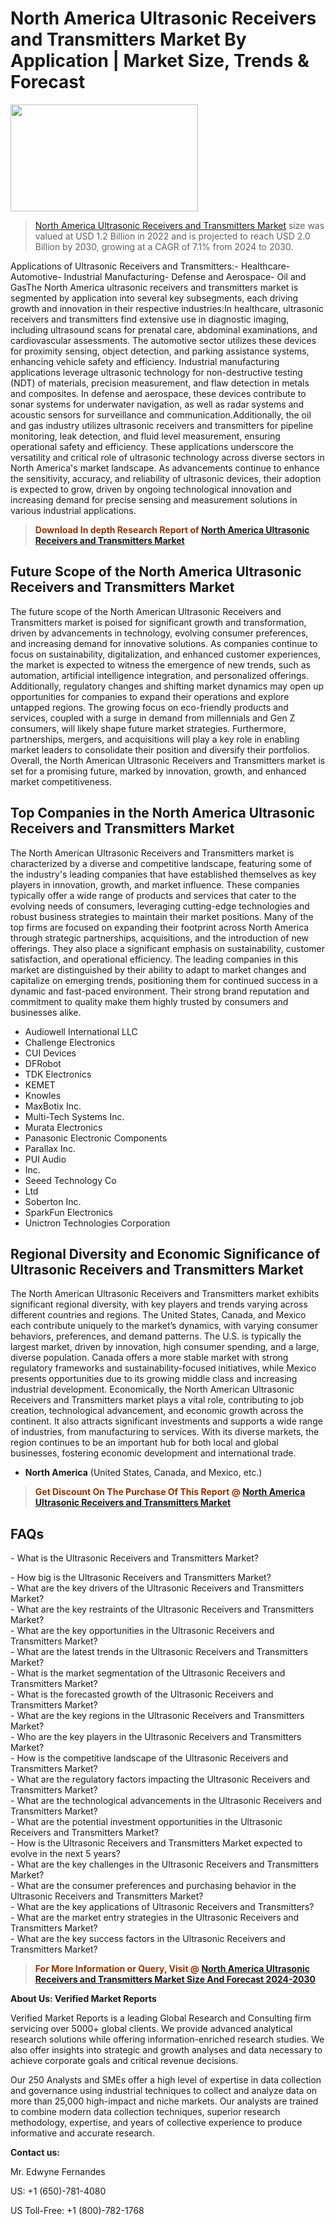 <p><h1>North America Ultrasonic Receivers and Transmitters Market By Application | Market Size, Trends & Forecast</h1><p><img class="aligncenter size-medium wp-image-105565" src="https://ffe5etoiles.com/wp-content/uploads/2025/01/MST7-300x171.png" alt="" width="300" height="171" /></p><blockquote><p><a href="https://www.verifiedmarketreports.com/download-sample/?rid=243672&utm_source=Github-NA&utm_medium=357" target="_blank">North America Ultrasonic Receivers and Transmitters Market</a> size was valued at USD 1.2 Billion in 2022 and is projected to reach USD 2.0 Billion by 2030, growing at a CAGR of 7.1% from 2024 to 2030.</p></blockquote>Applications of Ultrasonic Receivers and Transmitters:- Healthcare- Automotive- Industrial Manufacturing- Defense and Aerospace- Oil and GasThe North America ultrasonic receivers and transmitters market is segmented by application into several key subsegments, each driving growth and innovation in their respective industries:In healthcare, ultrasonic receivers and transmitters find extensive use in diagnostic imaging, including ultrasound scans for prenatal care, abdominal examinations, and cardiovascular assessments. The automotive sector utilizes these devices for proximity sensing, object detection, and parking assistance systems, enhancing vehicle safety and efficiency. Industrial manufacturing applications leverage ultrasonic technology for non-destructive testing (NDT) of materials, precision measurement, and flaw detection in metals and composites. In defense and aerospace, these devices contribute to sonar systems for underwater navigation, as well as radar systems and acoustic sensors for surveillance and communication.Additionally, the oil and gas industry utilizes ultrasonic receivers and transmitters for pipeline monitoring, leak detection, and fluid level measurement, ensuring operational safety and efficiency. These applications underscore the versatility and critical role of ultrasonic technology across diverse sectors in North America's market landscape. As advancements continue to enhance the sensitivity, accuracy, and reliability of ultrasonic devices, their adoption is expected to grow, driven by ongoing technological innovation and increasing demand for precise sensing and measurement solutions in various industrial applications.</p><blockquote><p><span style="color: #993300;"><strong>Download In depth Research Report of <a href="https://www.verifiedmarketreports.com/download-sample/?rid=243672&utm_source=Github-NA&utm_medium=357">North America Ultrasonic Receivers and Transmitters Market</a></strong></span></p></blockquote><h2>Future Scope of the North America Ultrasonic Receivers and Transmitters Market</h2><p>The future scope of the North American Ultrasonic Receivers and Transmitters market is poised for significant growth and transformation, driven by advancements in technology, evolving consumer preferences, and increasing demand for innovative solutions. As companies continue to focus on sustainability, digitalization, and enhanced customer experiences, the market is expected to witness the emergence of new trends, such as automation, artificial intelligence integration, and personalized offerings. Additionally, regulatory changes and shifting market dynamics may open up opportunities for companies to expand their operations and explore untapped regions. The growing focus on eco-friendly products and services, coupled with a surge in demand from millennials and Gen Z consumers, will likely shape future market strategies. Furthermore, partnerships, mergers, and acquisitions will play a key role in enabling market leaders to consolidate their position and diversify their portfolios. Overall, the North American Ultrasonic Receivers and Transmitters market is set for a promising future, marked by innovation, growth, and enhanced market competitiveness.</p><h2>Top Companies in the North America Ultrasonic Receivers and Transmitters Market</h2><p>The North American Ultrasonic Receivers and Transmitters market is characterized by a diverse and competitive landscape, featuring some of the industry's leading companies that have established themselves as key players in innovation, growth, and market influence. These companies typically offer a wide range of products and services that cater to the evolving needs of consumers, leveraging cutting-edge technologies and robust business strategies to maintain their market positions. Many of the top firms are focused on expanding their footprint across North America through strategic partnerships, acquisitions, and the introduction of new offerings. They also place a significant emphasis on sustainability, customer satisfaction, and operational efficiency. The leading companies in this market are distinguished by their ability to adapt to market changes and capitalize on emerging trends, positioning them for continued success in a dynamic and fast-paced environment. Their strong brand reputation and commitment to quality make them highly trusted by consumers and businesses alike.</p><p><ul><li>Audiowell International LLC </li><li> Challenge Electronics </li><li> CUI Devices </li><li> DFRobot </li><li> TDK Electronics </li><li> KEMET </li><li> Knowles </li><li> MaxBotix Inc. </li><li> Multi-Tech Systems Inc. </li><li> Murata Electronics </li><li> Panasonic Electronic Components </li><li> Parallax Inc. </li><li> PUI Audio </li><li> Inc. </li><li> Seeed Technology Co </li><li> Ltd </li><li> Soberton Inc. </li><li> SparkFun Electronics </li><li> Unictron Technologies Corporation</li></ul></p><h2>Regional Diversity and Economic Significance of Ultrasonic Receivers and Transmitters Market</h2><p>The North American Ultrasonic Receivers and Transmitters market exhibits significant regional diversity, with key players and trends varying across different countries and regions. The United States, Canada, and Mexico each contribute uniquely to the market’s dynamics, with varying consumer behaviors, preferences, and demand patterns. The U.S. is typically the largest market, driven by innovation, high consumer spending, and a large, diverse population. Canada offers a more stable market with strong regulatory frameworks and sustainability-focused initiatives, while Mexico presents opportunities due to its growing middle class and increasing industrial development. Economically, the North American Ultrasonic Receivers and Transmitters market plays a vital role, contributing to job creation, technological advancement, and economic growth across the continent. It also attracts significant investments and supports a wide range of industries, from manufacturing to services. With its diverse markets, the region continues to be an important hub for both local and global businesses, fostering economic development and international trade.</p><ul> <li><strong>North America</strong> (United States, Canada, and Mexico, etc.)</li></ul><blockquote><p><span style="color: #993300;"><strong>Get Discount On The Purchase Of This Report @ <a href="https://www.verifiedmarketreports.com/ask-for-discount/?rid=243672&utm_source=Github-NA&utm_medium=357">North America Ultrasonic Receivers and Transmitters Market</a></strong></span></p></blockquote><h2>FAQs</h2><p>- What is the Ultrasonic Receivers and Transmitters Market?</div><div>- How big is the Ultrasonic Receivers and Transmitters Market?</div><div>- What are the key drivers of the Ultrasonic Receivers and Transmitters Market?</div><div>- What are the key restraints of the Ultrasonic Receivers and Transmitters Market?</div><div>- What are the key opportunities in the Ultrasonic Receivers and Transmitters Market?</div><div>- What are the latest trends in the Ultrasonic Receivers and Transmitters Market?</div><div>- What is the market segmentation of the Ultrasonic Receivers and Transmitters Market?</div><div>- What is the forecasted growth of the Ultrasonic Receivers and Transmitters Market?</div><div>- What are the key regions in the Ultrasonic Receivers and Transmitters Market?</div><div>- Who are the key players in the Ultrasonic Receivers and Transmitters Market?</div><div>- How is the competitive landscape of the Ultrasonic Receivers and Transmitters Market?</div><div>- What are the regulatory factors impacting the Ultrasonic Receivers and Transmitters Market?</div><div>- What are the technological advancements in the Ultrasonic Receivers and Transmitters Market?</div><div>- What are the potential investment opportunities in the Ultrasonic Receivers and Transmitters Market?</div><div>- How is the Ultrasonic Receivers and Transmitters Market expected to evolve in the next 5 years?</div><div>- What are the key challenges in the Ultrasonic Receivers and Transmitters Market?</div><div>- What are the consumer preferences and purchasing behavior in the Ultrasonic Receivers and Transmitters Market?</div><div>- What are the key applications of Ultrasonic Receivers and Transmitters?</div><div>- What are the market entry strategies in the Ultrasonic Receivers and Transmitters Market?</div><div>- What are the key success factors in the Ultrasonic Receivers and Transmitters Market?</div><div></p><blockquote><p><span style="color: #993300;"><strong>For More Information or Query, Visit @ <a href="https://www.verifiedmarketreports.com/product/ultrasonic-receivers-and-transmitters-market/">North America Ultrasonic Receivers and Transmitters Market Size And Forecast 2024-2030</a></strong></span></p></blockquote><p><strong>About Us: Verified Market Reports</strong></p><p>Verified Market Reports is a leading Global Research and Consulting firm servicing over 5000+ global clients. We provide advanced analytical research solutions while offering information-enriched research studies. We also offer insights into strategic and growth analyses and data necessary to achieve corporate goals and critical revenue decisions.</p><p>Our 250 Analysts and SMEs offer a high level of expertise in data collection and governance using industrial techniques to collect and analyze data on more than 25,000 high-impact and niche markets. Our analysts are trained to combine modern data collection techniques, superior research methodology, expertise, and years of collective experience to produce informative and accurate research.</p><p><strong>Contact us:</strong></p><p>Mr. Edwyne Fernandes</p><p>US: +1 (650)-781-4080</p><p>US Toll-Free: +1 (800)-782-1768</p>
